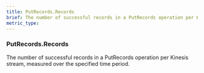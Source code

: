 ```yaml
---
title: PutRecords.Records
brief: The number of successful records in a PutRecords operation per Kinesis stream, measured over the specified time period.
metric_type:
---
```

### PutRecords.Records

The number of successful records in a PutRecords operation per Kinesis stream, measured over the specified time period.
